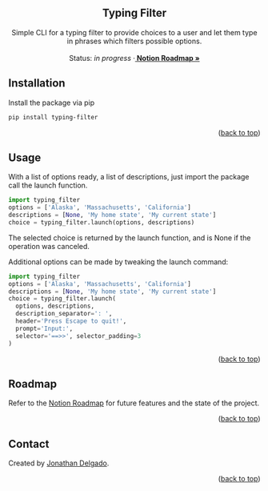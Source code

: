 <!-- Filename:      README.md -->
<!-- Author:        Jonathan Delgado -->
<!-- Description:   GitHub README -->

<!-- Header -->
<h2 align="center">Typing Filter</h2>
  <p align="center">
    Simple CLI for a typing filter to provide choices to a user and let them type in phrases which filters possible options.
    <br />
    <br />
    Status: <em>in progress</em>
    <!-- Documentation link -->
    <!-- ·<a href="https://stochastic-thermodynamics-in-python.readthedocs.io/en/latest/"><strong>
        Documentation
    </strong></a> -->
    <!-- Notion Roadmap link -->
    ·<a href="https://otanan.notion.site/Typing-Filter-bf53e901c68b4e11b231d4d4578d32f2"><strong>
        Notion Roadmap »
    </strong></a>
  </p>
</div>


<!-- Project Demo -->
<!-- https://user-images.githubusercontent.com/6320907/189829171-1e91c3e2-0feb-4e7a-aa12-0a4d899f059b.mp4 -->


<!-- ## Table of contents
* [Contact](#contact)
* [Acknowledgments](#acknowledgments) -->


## Installation
Install the package via pip
 ```sh
 pip install typing-filter
 ```

<p align="right">(<a href="#readme-top">back to top</a>)</p>

## Usage
With a list of options ready, a list of descriptions, just import the package call the launch function.
```python
import typing_filter
options = ['Alaska', 'Massachusetts', 'California']
descriptions = [None, 'My home state', 'My current state']
choice = typing_filter.launch(options, descriptions)
```
The selected choice is returned by the launch function, and is None if the operation was canceled.

Additional options can be made by tweaking the launch command:
```python
import typing_filter
options = ['Alaska', 'Massachusetts', 'California']
descriptions = [None, 'My home state', 'My current state']
choice = typing_filter.launch(
  options, descriptions,
  description_separator=': ',
  header='Press Escape to quit!',
  prompt='Input:',
  selector='==>>', selector_padding=3
)
```

<!-- _For more examples, please refer to the [Documentation]._ -->

<p align="right">(<a href="#readme-top">back to top</a>)</p>

## Roadmap

Refer to the [Notion Roadmap] for future features and the state of the project.

<p align="right">(<a href="#readme-top">back to top</a>)</p>

## Contact
Created by [Jonathan Delgado](https://jdelgado.net/).

<p align="right">(<a href="#readme-top">back to top</a>)</p>

[Notion Roadmap]: https://otanan.notion.site/
[Documentation]: https://stochastic-thermodynamics-in-python.readthedocs.io/en/latest/